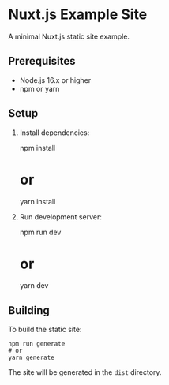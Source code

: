 # Nuxt.js Example Site

A minimal Nuxt.js static site example.

## Prerequisites

- Node.js 16.x or higher
- npm or yarn

## Setup

1. Install dependencies:

    npm install
    # or
    yarn install

2. Run development server:

    npm run dev
    # or
    yarn dev

## Building

To build the static site:

    npm run generate
    # or
    yarn generate

The site will be generated in the `dist` directory.
